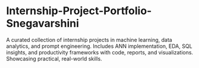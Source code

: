 # Internship-Project-Portfolio-Snegavarshini
A curated collection of internship projects in machine learning, data analytics, and prompt engineering. Includes ANN implementation, EDA, SQL insights, and productivity frameworks with code, reports, and visualizations. Showcasing practical, real-world skills.

